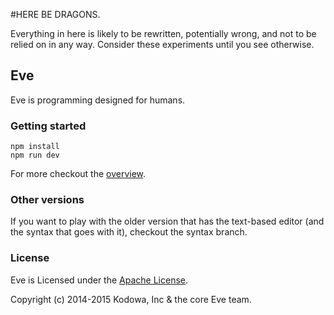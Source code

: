 #HERE BE DRAGONS.

Everything in here is likely to be rewritten, potentially wrong, and not to be relied on in any way. Consider these experiments until you see otherwise.

## Eve

Eve is programming designed for humans.

### Getting started

```
npm install
npm run dev
```

For more checkout the [overview](https://github.com/Kodowa/Eve/tree/master/doc/overview.md).

### Other versions

If you want to play with the older version that has the text-based editor (and the syntax that goes with it), checkout the syntax branch.

### License

Eve is Licensed under the [Apache License](http://www.apache.org/licenses/LICENSE-2.0).

Copyright (c) 2014-2015 Kodowa, Inc & the core Eve team.
